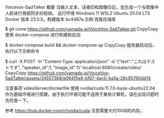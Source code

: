 Voicevox-SadTalker
概要
当输入文本、话者ID和图像ID后，会生成一个与图像中人脸进行唇部同步的视频。
运行环境
Windows 11
WSL2 Ubuntu 20.04 LTS
Docker 版本 23.0.5，构建版本 bc4487a
示例
克隆存储库

$ git clone https://github.com/yamada-ai/VoiceVox-SadTalker.git
CopyCopy
使用 docker-compose 进行构建和启动

$ docker-compose build && docker-compose up
CopyCopy
服务器启动后，执行以下示例命令

$ curl -X POST  -H "Content-Type: application/json"  -d '{"text":"これはテストです", "speaker_id":1, "image_id":1}' localhost:8080/create/video/
CopyCopy
https://github.com/yamada-ai/VoiceVox-SadTalker/assets/24557368/e064f5e9-bf67-4ac0-ba5a-26c95760dd14

注意事项
videoServer/dockerfile 使用 nvidia/cuda:11.7.0-base-ubuntu22.04 作为基础环境进行搭建。由于执行环境可能不适用于某些计算机，请在出现问题时先检查一下。

参考
https://hub.docker.com/r/nvidia/cuda
注意需要大约10GB的内存。
